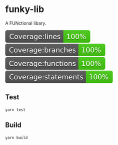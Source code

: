 # funky-lib

A FUNctional libary.

![Line coverage](./coverage/badge-lines.svg)
![Branch coverage](./coverage/badge-branches.svg)
![Function coverage](./coverage/badge-functions.svg)
![Statement coverage](./coverage/badge-statements.svg)

## Test

`yarn test`

## Build

`yarn build`
